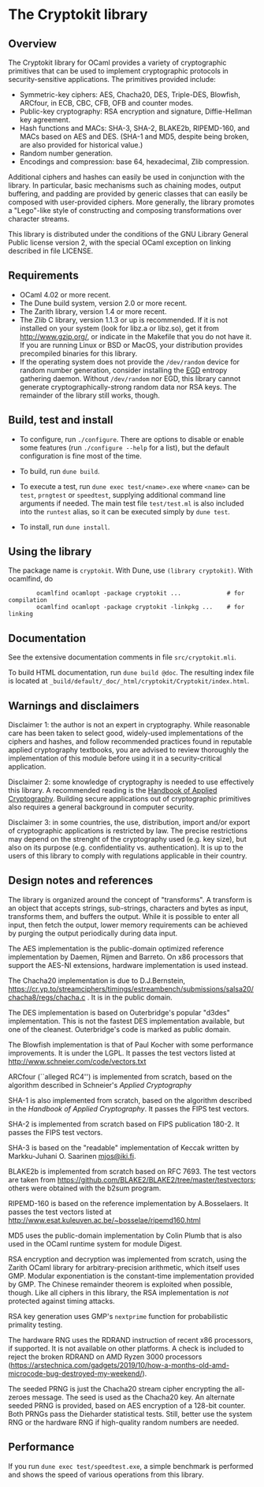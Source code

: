 # The Cryptokit library

## Overview

The Cryptokit library for OCaml provides a variety of cryptographic primitives that can be used to implement cryptographic protocols in security-sensitive applications.  The primitives provided include:

* Symmetric-key ciphers: AES, Chacha20, DES, Triple-DES, Blowfish, ARCfour, in ECB, CBC, CFB, OFB and counter modes.
* Public-key cryptography: RSA encryption and signature, Diffie-Hellman key agreement.
* Hash functions and MACs: SHA-3, SHA-2, BLAKE2b, RIPEMD-160, and MACs based on AES and DES.  (SHA-1 and MD5, despite being broken, are also provided for historical value.)
* Random number generation.
* Encodings and compression: base 64, hexadecimal, Zlib compression.

Additional ciphers and hashes can easily be used in conjunction with the library.  In particular, basic mechanisms such as chaining modes, output buffering, and padding are provided by generic classes that can easily be composed with user-provided ciphers.  More generally, the library promotes a "Lego"-like style of constructing and composing transformations over character streams.

This library is distributed under the conditions of the GNU Library General Public license version 2, with the special OCaml exception on linking described in file LICENSE.

## Requirements

* OCaml 4.02 or more recent.
* The Dune build system, version 2.0 or more recent.
* The Zarith library, version 1.4 or more recent.
* The Zlib C library, version 1.1.3 or up is recommended. If it is not installed on your system (look for libz.a or libz.so), get it from http://www.gzip.org/, or indicate in the Makefile that you do not have it.  If you are running Linux or BSD or MacOS, your distribution provides precompiled binaries for this library.
* If the operating system does not provide the `/dev/random` device for random number generation, consider installing the [EGD](http://egd.sourceforge.net/) entropy gathering daemon.  Without `/dev/random` nor EGD, this library cannot generate cryptographically-strong random data nor RSA keys.  The remainder of the library still works, though.

## Build, test and install

* To configure, run `./configure`.  There are options to disable or enable some features (run `./configure --help` for a list), but the default configuration is fine most of the time.

* To build, run `dune build`.

* To execute a test, run `dune exec test/<name>.exe` where `<name>` can be `test`,
  `prngtest` or `speedtest`, supplying additional command line arguments if needed.
  The main test file `test/test.ml` is also included into the `runtest` alias, so it
  can be executed simply by `dune test`.

* To install, run `dune install`.

## Using the library

The package name is `cryptokit`.  With Dune, use `(library cryptokit)`.  With ocamlfind, do
```
        ocamlfind ocamlopt -package cryptokit ...             # for compilation
        ocamlfind ocamlopt -package cryptokit -linkpkg ...    # for linking
```

## Documentation

See the extensive documentation comments in file `src/cryptokit.mli`.

To build HTML documentation, run `dune build @doc`. The resulting index file is
located at `_build/default/_doc/_html/cryptokit/Cryptokit/index.html`.

## Warnings and disclaimers

Disclaimer 1: the author is not an expert in cryptography.  While reasonable care has been taken to select good, widely-used implementations of the ciphers and hashes, and follow recommended practices found in reputable applied cryptography textbooks, you are advised to review thoroughly the implementation of this module before using it in a security-critical application.

Disclaimer 2: some knowledge of cryptography is needed to use effectively this library.  A recommended reading is the [Handbook of Applied Cryptography](http://www.cacr.math.uwaterloo.ca/hac/).  Building secure applications out of cryptographic primitives also requires a general background in computer security.

Disclaimer 3: in some countries, the use, distribution, import and/or export of cryptographic applications is restricted by law. The precise restrictions may depend on the strenght of the cryptography used (e.g. key size), but also on its purpose (e.g. confidentiality vs. authentication).  It is up to the users of this library to comply with regulations applicable in their country.

## Design notes and references

The library is organized around the concept of "transforms".  A transform is an object that accepts strings, sub-strings, characters and bytes as input, transforms them, and buffers the output.  While it is possible to enter all input, then fetch the output, lower memory requirements can be achieved by purging the output periodically during data input.

The AES implementation is the public-domain optimized reference implementation by Daemen, Rijmen and Barreto.  On x86 processors that support the AES-NI extensions, hardware implementation is used instead.

The Chacha20 implementation is due to D.J.Bernstein, https://cr.yp.to/streamciphers/timings/estreambench/submissions/salsa20/chacha8/regs/chacha.c . It is in the public domain.

The DES implementation is based on Outerbridge's popular "d3des" implementation.  This is not the fastest DES implementation available, but one of the cleanest.  Outerbridge's code is marked as public domain.

The Blowfish implementation is that of Paul Kocher with some performance improvements.  It is under the LGPL.  It passes the test vectors listed at http://www.schneier.com/code/vectors.txt

ARCfour (``alleged RC4'') is implemented from scratch, based on the algorithm described in Schneier's _Applied Cryptography_

SHA-1 is also implemented from scratch, based on the algorithm described in the _Handbook of Applied Cryptography_.   It passes the FIPS test vectors.

SHA-2 is implemented from scratch based on FIPS publication 180-2.  It passes the FIPS test vectors.

SHA-3 is based on the "readable" implementation of Keccak written by Markku-Juhani O. Saarinen <mjos@iki.fi>.

BLAKE2b is implemented from scratch based on RFC 7693.  The test vectors are taken from https://github.com/BLAKE2/BLAKE2/tree/master/testvectors; others were obtained with the b2sum program.

RIPEMD-160 is based on the reference implementation by A.Bosselaers. It passes the test vectors listed at http://www.esat.kuleuven.ac.be/~bosselae/ripemd160.html

MD5 uses the public-domain implementation by Colin Plumb that is also used in the OCaml runtime system for module Digest.

RSA encryption and decryption was implemented from scratch, using the Zarith OCaml library for arbitrary-precision arithmetic, which itself uses GMP.  Modular  exponentiation is the constant-time implementation provided by GMP.  The Chinese remainder theorem is exploited when possible, though.  Like all ciphers in this library, the RSA implementation is *not* protected against timing attacks.

RSA key generation uses GMP's `nextprime` function for probabilistic primality testing.

The hardware RNG uses the RDRAND instruction of recent x86 processors, if supported.  It is not available on other platforms.  A check is included to reject the broken RDRAND on AMD Ryzen 3000 processors (https://arstechnica.com/gadgets/2019/10/how-a-months-old-amd-microcode-bug-destroyed-my-weekend/).

The seeded PRNG is just the Chacha20 stream cipher encrypting the all-zeroes message.  The seed is used as the Chacha20 key.  An alternate seeded PRNG is provided, based on AES encryption of a 128-bit counter.  Both PRNGs pass the Dieharder statistical tests.  Still, better use the system RNG or the hardware RNG if high-quality random numbers are needed.

## Performance

If you run `dune exec test/speedtest.exe`, a simple benchmark is performed and shows the speed of various operations from this library.

